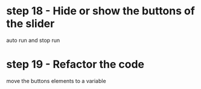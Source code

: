 # step 18 - Hide or show the buttons of the slider
auto run and stop run

# step 19 - Refactor the code 
move the buttons elements to a variable
